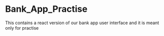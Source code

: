 # Bank_App_Practise
This contains a react version of our bank app user interface and it is meant only for practise
